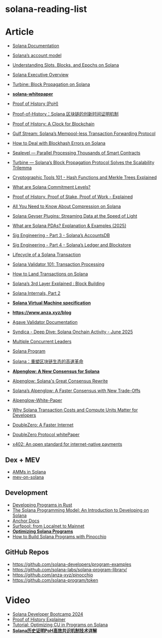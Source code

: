 # solana-reading-list



# Article

- [Solana Documentation](https://solana.com/zh/docs)

- [Solana’s account model](https://solana.com/docs/core/accounts)

- [Understanding Slots, Blocks, and Epochs on Solana](https://www.helius.dev/blog/solana-slots-blocks-and-epochs)

- [Solana Executive Overview](https://www.helius.dev/blog/solana-executive-overview)

- [Turbine: Block Propagation on Solana](https://www.helius.dev/blog/turbine-block-propagation-on-solana)

- **[solana-whitepaper](https://solana.com/solana-whitepaper.pdf)**

- [Proof of History (PoH)](https://medium.com/coinmonks/proof-of-history-poh-eb8b874b59ee)

- [Proof-of-History：Solana 区块链的创新时间证明机制](https://mp.weixin.qq.com/s/fx7wEJuQlcl_AEuNemhSmQ)

- [Proof of History: A Clock for Blockchain](https://medium.com/solana-labs/proof-of-history-a-clock-for-blockchain-cf47a61a9274)

- [Gulf Stream: Solana’s Mempool-less Transaction Forwarding Protocol](https://medium.com/solana-labs/gulf-stream-solanas-mempool-less-transaction-forwarding-protocol-d342e72186ad)

- [How to Deal with Blockhash Errors on Solana](https://www.helius.dev/blog/how-to-deal-with-blockhash-errors-on-solana)

- [Sealevel — Parallel Processing Thousands of Smart Contracts](https://medium.com/solana-labs/sealevel-parallel-processing-thousands-of-smart-contracts-d814b378192)

- [Turbine — Solana’s Block Propagation Protocol Solves the Scalability Trilemma](https://medium.com/solana-labs/turbine-solanas-block-propagation-protocol-solves-the-scalability-trilemma-2ddba46a51db)

- [Cryptographic Tools 101 - Hash Functions and Merkle Trees Explained](https://www.helius.dev/blog/cryptographic-tools-101-hash-functions-and-merkle-trees-explained)

- [What are Solana Commitment Levels?](https://www.helius.dev/blog/solana-commitment-levels)

- [Proof of History, Proof of Stake, Proof of Work - Explained](https://www.helius.dev/blog/proof-of-history-proof-of-stake-proof-of-work-explained)

- [All You Need to Know About Compression on Solana](https://www.helius.dev/blog/all-you-need-to-know-about-compression-on-solana)

- [Solana Geyser Plugins: Streaming Data at the Speed of Light](https://www.helius.dev/blog/solana-geyser-plugins-streaming-data-at-the-speed-of-light)

- [What are Solana PDAs? Explanation & Examples (2025)](https://www.helius.dev/blog/solana-pda)


- [Sig Engineering - Part 3 - Solana’s AccountsDB](https://blog.syndica.io/sig-engineering-part-3-solanas-accountsdb/)


- [Sig Engineering - Part 4 - Solana’s Ledger and Blockstore](https://blog.syndica.io/sig-engineering-part-4-solanas-ledger-and-blockstore/)
- [Lifecycle of a Solana Transaction](https://www.umbraresearch.xyz/writings/lifecycle-of-a-solana-transaction)
- [Solana Validator 101: Transaction Processing](https://www.jito.wtf/blog/solana-validator-101-transaction-processing/)
- [How to Land Transactions on Solana](https://www.helius.dev/blog/how-to-land-transactions-on-solana)
- [Solana’s 3rd Layer Explained : Block Building](https://medium.com/coinmonks/solanas-3rd-layer-explained-block-building-85b25ef0e9bb)
- [Solana Internals, Part 2](https://blog.blockmagnates.com/solana-internals-part-2-e2a27ec9ae2e)
- **[Solana Virtual Machine specification](https://github.com/anza-xyz/agave/blob/master/svm/doc/spec.md)**
- **https://www.anza.xyz/blog**
- [Agave Validator Documentation](https://docs.anza.xyz/)
- [Syndica - Deep Dive: Solana Onchain Activity - June 2025](https://www.reddit.com/r/solana/comments/1m2h3sd/syndica_deep_dive_solana_onchain_activity_june/)
- [Multiple Concurrent Leaders](https://x.com/aeyakovenko/status/1810222589991583922)
- [Solana Program](https://www.solana-program.com/docs)
- [Solana：重塑区块链生态的高速革命](https://mp.weixin.qq.com/s?__biz=MzU2NjMwMTkzMw==&mid=2247484946&idx=1&sn=f4902c96b7b6211a3ec06b360e6b9970&chksm=fcafc390cbd84a86572ae5c8761dc7fc992928169f0cb47f1f6f341c6204117b5540b4666ec0&cur_album_id=2668603995803926530&scene=189#wechat_redirect)
- **[Alpenglow: A New Consensus for Solana](https://www.anza.xyz/blog/alpenglow-a-new-consensus-for-solana)**
- [Alpenglow: Solana's Great Consensus Rewrite](https://www.helius.dev/blog/alpenglow)
- [Solana’s Alpenglow: A Faster Consensus with New Trade-Offs](https://blog.sei.io/research/solanas-alpenglow-a-faster-consensus-with-new-trade-offs/)
- [Alpenglow-White-Paper](https://github.com/rogerANZA/Alpenglow-White-Paper)
- [Why Solana Transaction Costs and Compute Units Matter for Developers](https://www.anza.xyz/blog/why-solana-transaction-costs-and-compute-units-matter-for-developers)
- [DoubleZero: A Faster Internet](https://www.helius.dev/blog/doublezero-a-faster-internet)
- [DoubleZero Protocol whitePaper](https://doublezero.xyz/whitepaper.pdf)

- [x402: An open standard for internet-native payments](https://www.x402.org/)

## Dex + MEV


- [AMMs in Solana](https://blog.blockmagnates.com/amms-in-solana-cc787bb73edd)
- [mev-on-solana](https://www.umbraresearch.xyz/writings/mev-on-solana)

## Development

- [Developing Programs in Rust](https://solana.com/docs/programs/rust)
- [The Solana Programming Model: An Introduction to Developing on Solana](https://www.helius.dev/blog/the-solana-programming-model-an-introduction-to-developing-on-solana)
- [Anchor Docs](https://www.anchor-lang.com/docs)
- [Surfpool: from Localnet to Mainnet](https://docs.surfpool.run/)
- **[Optimizing Solana Programs](https://www.helius.dev/blog/optimizing-solana-programs)**
- [How to Build Solana Programs with Pinocchio](https://www.helius.dev/blog/pinocchio)

## GitHub Repos

- https://github.com/solana-developers/program-examples
- https://github.com/solana-labs/solana-program-library/
- https://github.com/anza-xyz/pinocchio
- https://github.com/solana-program/token

# Video

- [Solana Developer Bootcamp 2024](https://www.youtube.com/watch?v=amAq-WHAFs8)
- [Proof of History Explainer](https://www.youtube.com/watch?v=rywOYfGu4EA)
-  [Tutorial: Optimizing CU in Programs on Solana](https://www.youtube.com/watch?v=7CbAK7Oq_o4)
-  **[Solana历史证明PoH高效共识机制技术详解](https://www.bilibili.com/video/BV15QQFYfEYK/)**